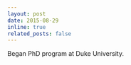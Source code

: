 ```yaml
---
layout: post
date: 2015-08-29
inline: true
related_posts: false
---
```


Began PhD program at Duke University. 
